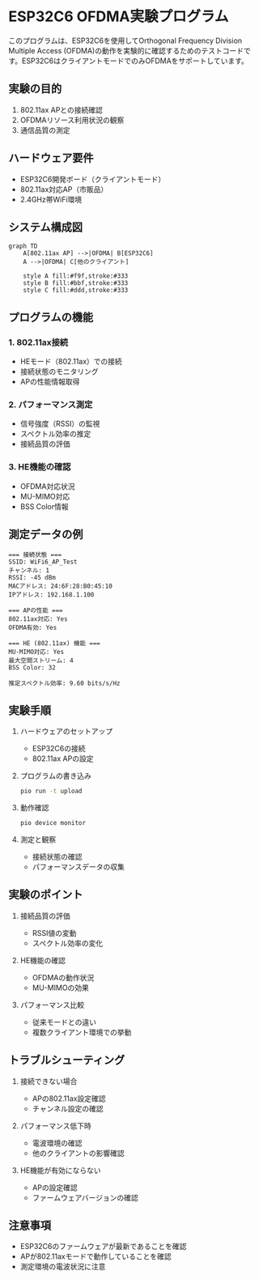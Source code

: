 # ESP32C6 OFDMA実験プログラム

このプログラムは、ESP32C6を使用してOrthogonal Frequency Division Multiple Access (OFDMA)の動作を実験的に確認するためのテストコードです。ESP32C6はクライアントモードでのみOFDMAをサポートしています。

## 実験の目的

1. 802.11ax APとの接続確認
2. OFDMAリソース利用状況の観察
3. 通信品質の測定

## ハードウェア要件

- ESP32C6開発ボード（クライアントモード）
- 802.11ax対応AP（市販品）
- 2.4GHz帯WiFi環境

## システム構成図

```mermaid
graph TD
    A[802.11ax AP] -->|OFDMA| B[ESP32C6]
    A -->|OFDMA| C[他のクライアント]
    
    style A fill:#f9f,stroke:#333
    style B fill:#bbf,stroke:#333
    style C fill:#ddd,stroke:#333
```

## プログラムの機能

### 1. 802.11ax接続
- HEモード（802.11ax）での接続
- 接続状態のモニタリング
- APの性能情報取得

### 2. パフォーマンス測定
- 信号強度（RSSI）の監視
- スペクトル効率の推定
- 接続品質の評価

### 3. HE機能の確認
- OFDMA対応状況
- MU-MIMO対応
- BSS Color情報

## 測定データの例

```
=== 接続状態 ===
SSID: WiFi6_AP_Test
チャンネル: 1
RSSI: -45 dBm
MACアドレス: 24:6F:28:B0:45:10
IPアドレス: 192.168.1.100

=== APの性能 ===
802.11ax対応: Yes
OFDMA有効: Yes

=== HE (802.11ax) 機能 ===
MU-MIMO対応: Yes
最大空間ストリーム: 4
BSS Color: 32

推定スペクトル効率: 9.60 bits/s/Hz
```

## 実験手順

1. ハードウェアのセットアップ
   - ESP32C6の接続
   - 802.11ax APの設定

2. プログラムの書き込み
   ```bash
   pio run -t upload
   ```

3. 動作確認
   ```bash
   pio device monitor
   ```

4. 測定と観察
   - 接続状態の確認
   - パフォーマンスデータの収集

## 実験のポイント

1. 接続品質の評価
   - RSSI値の変動
   - スペクトル効率の変化

2. HE機能の確認
   - OFDMAの動作状況
   - MU-MIMOの効果

3. パフォーマンス比較
   - 従来モードとの違い
   - 複数クライアント環境での挙動

## トラブルシューティング

1. 接続できない場合
   - APの802.11ax設定確認
   - チャンネル設定の確認

2. パフォーマンス低下時
   - 電波環境の確認
   - 他のクライアントの影響確認

3. HE機能が有効にならない
   - APの設定確認
   - ファームウェアバージョンの確認

## 注意事項

- ESP32C6のファームウェアが最新であることを確認
- APが802.11axモードで動作していることを確認
- 測定環境の電波状況に注意 